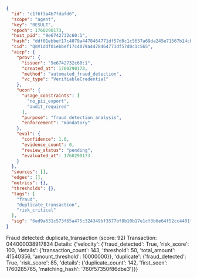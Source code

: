 ```json
{
  "id": "c1f6f3a4b7fdafd6",
  "scope": "agent",
  "key": "RESULT",
  "epoch": 1760290173,
  "host_pid": "9e6742732c60:1",
  "hash": "ddf01ebbef17c4079a4478464771df57d0c1c5657a69da245e71567b14cb0aa7",
  "cid": "QmV1ddf01ebbef17c4079a4478464771df57d0c1c565",
  "aicp": {
    "prov": {
      "issuer": "9e6742732c60:1",
      "created_at": 1760290173,
      "method": "automated_fraud_detection",
      "vc_type": "VerifiableCredential"
    },
    "ucon": {
      "usage_constraints": [
        "no_pii_export",
        "audit_required"
      ],
      "purpose": "fraud_detection_analysis",
      "enforcement": "mandatory"
    },
    "eval": {
      "confidence": 1.0,
      "evidence_count": 0,
      "review_status": "pending",
      "evaluated_at": 1760290173
    }
  },
  "sources": [],
  "edges": [],
  "metrics": {},
  "thresholds": {},
  "tags": [
    "fraud",
    "duplicate_transaction",
    "risk_critical"
  ],
  "sig": "6ed9a631c573f65a475c324349bf3577bf8b10b17e1cf3b6e64f52cc4401f838"
}
```

Fraud detected: duplicate_transaction (score: 92)
Transaction: 044000038917834
Details: {'velocity': {'fraud_detected': True, 'risk_score': 100, 'details': {'transaction_count': 143, 'threshold': 50, 'total_amount': 41540356, 'amount_threshold': 10000000}}, 'duplicate': {'fraud_detected': True, 'risk_score': 85, 'details': {'duplicate_count': 142, 'first_seen': 1760285765, 'matching_hash': '760f57350f86dbe3'}}}